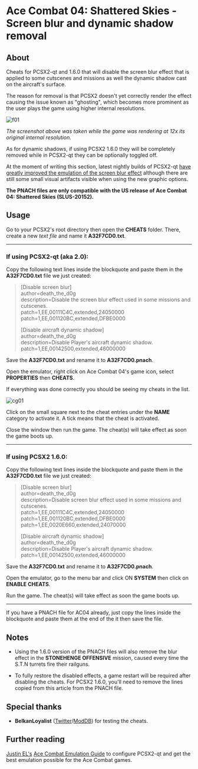 # Ace Combat 04: Shattered Skies - Screen blur and dynamic shadow removal

## About

Cheats for PCSX2-qt and 1.6.0 that will disable the screen blur effect that is applied to some cutscenes and missions as well the dynamic shadow cast on the aircraft's surface.

The reason for removal is that PCSX2 doesn't yet correctly render the effect causing the issue known as "ghosting", which becomes more prominent as the user plays the game using higher internal resolutions.

![f01](https://github.com/user-attachments/assets/a0aa9271-f7eb-44ba-ad0f-a7e742c81327)

_The screenshot above was taken while the game was rendering at 12x its original internal resolution._

As for dynamic shadows, if using PCSX2 1.6.0 they will be completely removed while in PCSX2-qt they can be optionally toggled off.

At the moment of writing this section, latest nightly builds of PCSX2-qt [have greatly improved the emulation of the screen blur effect](https://www.moddb.com/games/ace-combat-04/news/ghosting-issue-almost-fixed-in-latest-pcsx2-qt-nightly-builds) although there are still some small visual artifacts visible when using the new graphic options.

**The PNACH files are only compatible with the US release of Ace Combat 04: Shattered Skies (SLUS-20152).**

## Usage

Go to your PCSX2's root directory then open the **CHEATS** folder. There, create a new _text file_ and name it **A32F7CD0.txt**.

***

### If using PCSX2-qt (aka 2.0):

Copy the following text lines inside the blockquote and paste them in the **A32F7CD0.txt** file we just created:

>[Disable screen blur]  
>author=death_the_d0g  
>description=Disable the screen blur effect used in some missions and cutscenes.  
>patch=1,EE,00111C4C,extended,24050000  
>patch=1,EE,001120BC,extended,DFBE0000  
>  
>[Disable aircraft dynamic shadow]  
>author=death_the_d0g  
>description=Disable Player's aircraft dynamic shadow.  
>patch=1,EE,00142500,extended,46000000  

Save the **A32F7CD0.txt** and rename it to **A32F7CD0.pnach**. 

Open the emulator, right click on Ace Combat 04's game icon, select **PROPERTIES** then **CHEATS**.

If everything was done correctly you should be seeing my cheats in the list.

![cg01](https://github.com/user-attachments/assets/ed49d3c1-b481-4b26-a391-2f85c7336c23)

Click on the small square next to the cheat entries under the **NAME** category to activate it. A tick means that the cheat is activated.

Close the window then run the game. The cheat(s) will take effect as soon the game boots up.

***

### If using PCSX2 1.6.0:

Copy the following text lines inside the blockquote and paste them in the **A32F7CD0.txt** file we just created:

>[Disable screen blur]  
>author=death_the_d0g  
>description=Disable screen blur effect used in some missions and cutscenes.  
>patch=1,EE,00111C4C,extended,24050000  
>patch=1,EE,001120BC,extended,DFBE0000  
>patch=1,EE,0020E660,extended,24070000  
>  
>[Disable aircraft dynamic shadow]  
>author=death_the_d0g  
>description=Disable Player's aircraft dynamic shadow.  
>patch=1,EE,00142500,extended,46000000  

Save the **A32F7CD0.txt** and rename it to **A32F7CD0.pnach**.

Open the emulator, go to the menu bar and click ON **SYSTEM** then click on **ENABLE CHEATS**.

Run the game. The cheat(s) will take effect as soon the game boots up.

***

If you have a PNACH file for AC04 already, just copy the lines inside the blockquote and paste them at the end of the it then save the file.

## Notes

- Using the 1.6.0 version of the PNACH files will also remove the blur effect in the **STONEHENGE OFFENSIVE** mission, caused every time the S.T.N turrets fire their railguns.

- To fully restore the disabled effects, a game restart will be required after disabling the cheats. For PCSX2 1.6.0, you'll need to remove the lines copied from this article from the PNACH file.

## Special thanks

- **BelkanLoyalist** ([Twitter](https://twitter.com/BelkanLoyalist)/[ModDB](https://www.moddb.com/members/justauser1)) for testing the cheats.

## Further reading

[Justin EL's](https://www.youtube.com/@justinels9591) [Ace Combat Emulation Guide](https://docs.google.com/document/u/0/d/1PKzXTElL_UoSS-nZk7G0eyNhSOOSNDuiqdSb1aMNx0Q/mobilebasic?pli=1#h.qdjr9pqjitis) to configure PCSX2-qt and get the best emulation possible for the Ace Combat games.
